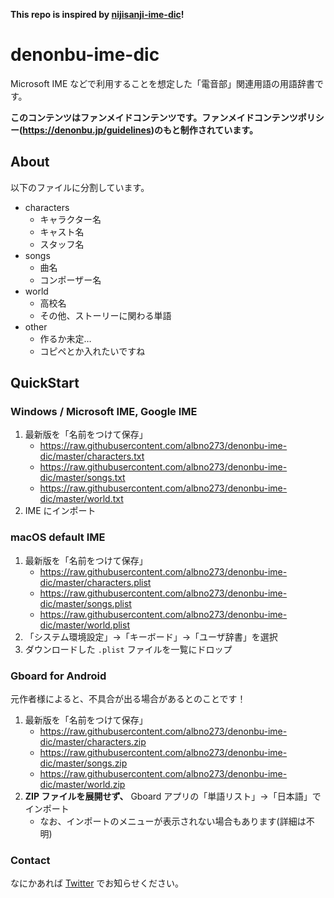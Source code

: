 **This repo is inspired by [nijisanji-ime-dic](https://github.com/Umichang/nijisanji-ime-dic)!**

# denonbu-ime-dic

Microsoft IME などで利用することを想定した「電音部」関連用語の用語辞書です。

**このコンテンツはファンメイドコンテンツです。ファンメイドコンテンツポリシー(<https://denonbu.jp/guidelines>)のもと制作されています。**

## About

以下のファイルに分割しています。

- characters
  - キャラクター名
  - キャスト名
  - スタッフ名
- songs
  - 曲名
  - コンポーザー名
- world
  - 高校名
  - その他、ストーリーに関わる単語
- other
  - 作るか未定…
  - コピペとか入れたいですね

## QuickStart

### Windows / Microsoft IME, Google IME

1. 最新版を「名前をつけて保存」
    - <https://raw.githubusercontent.com/albno273/denonbu-ime-dic/master/characters.txt>
    - <https://raw.githubusercontent.com/albno273/denonbu-ime-dic/master/songs.txt>
    - <https://raw.githubusercontent.com/albno273/denonbu-ime-dic/master/world.txt>
1. IME にインポート

### macOS default IME

1. 最新版を「名前をつけて保存」
    - <https://raw.githubusercontent.com/albno273/denonbu-ime-dic/master/characters.plist>
    - <https://raw.githubusercontent.com/albno273/denonbu-ime-dic/master/songs.plist>
    - <https://raw.githubusercontent.com/albno273/denonbu-ime-dic/master/world.plist>
1. 「システム環境設定」→「キーボード」→「ユーザ辞書」を選択
1. ダウンロードした `.plist` ファイルを一覧にドロップ

### Gboard for Android

元作者様によると、不具合が出る場合があるとのことです！

1. 最新版を「名前をつけて保存」
    - <https://raw.githubusercontent.com/albno273/denonbu-ime-dic/master/characters.zip>
    - <https://raw.githubusercontent.com/albno273/denonbu-ime-dic/master/songs.zip>
    - <https://raw.githubusercontent.com/albno273/denonbu-ime-dic/master/world.zip>
1. **ZIP ファイルを展開せず、** Gboard アプリの「単語リスト」→「日本語」でインポート
    - なお、インポートのメニューが表示されない場合もあります(詳細は不明)

### Contact

なにかあれば [Twitter](https://twitter.com/albno273) でお知らせください。
